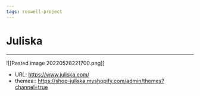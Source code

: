 ```yaml
---
tags: roswell-project
---
```

# Juliska
---
![[Pasted image 20220528221700.png]]

- URL: https://www.juliska.com/
- themes:: https://shop-juliska.myshopify.com/admin/themes?channel=true
